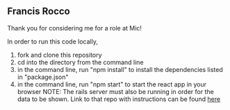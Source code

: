 ## Francis Rocco

Thank you for considering me for a role at Mic!

In order to run this code locally, 

1. fork and clone this repository 
2. cd into the directory from the command line
3. in the command line, run "npm install" to install the dependencies listed in "package.json"
4. in the command line, run "npm start" to start the react app in your browser
NOTE: The rails server must also be running in order for the data to be shown. Link to that repo with instructions can be found [here](https://github.com/francisrocco/mic-api)
